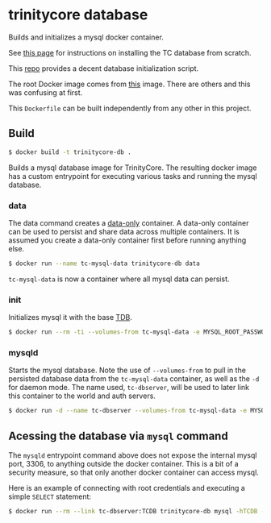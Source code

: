 # trinitycore database

Builds and initializes a mysql docker container.

See [this page](http://collab.kpsn.org/display/tc/Databases+Installation) for instructions on installing
the TC database from scratch.

This [repo](https://github.com/wblankenship/docker-TrinityCore/blob/master/build_db/build.sh) provides a
decent database initialization script.

The root Docker image comes from [this](https://registry.hub.docker.com/_/mariadb/) image. There are others
and this was confusing at first.

This `Dockerfile` can be built independently from any other in this project.

## Build

```sh
$ docker build -t trinitycore-db .
```

Builds a mysql database image for TrinityCore. The resulting docker image has a
custom entrypoint for executing various tasks and running the mysql database.

### data

The data command creates a [data-only][] container. A data-only container can
be used to persist and share data across multiple containers. It is assumed you create a data-only container first before running anything else.

```sh
$ docker run --name tc-mysql-data trinitycore-db data
```

`tc-mysql-data` is now a container where all mysql data can persist.

[data-only]: https://docs.docker.com/userguide/dockervolumes/#creating-and-mounting-a-data-volume-container

### init

Initializes mysql it with the base [TDB](http://collab.kpsn.org/display/tc/Databases+Installation).

```sh
$ docker run --rm -ti --volumes-from tc-mysql-data -e MYSQL_ROOT_PASSWORD=password trinitycore-db init
```

### mysqld

Starts the mysql database. Note the use of `--volumes-from` to pull in the persisted database data from the `tc-mysql-data` container, as well as the `-d` for daemon mode. The name used, `tc-dbserver`, will be used to later link this container to the world and auth servers.

```sh
$ docker run -d --name tc-dbserver --volumes-from tc-mysql-data -e MYSQL_ROOT_PASSWORD=password trinitycore-db mysqld
```

## Acessing the database via `mysql` command

The `mysqld` entrypoint command above does not expose the internal mysql port, 3306, to anything outside the docker container. This is a bit of a security measure, so that only another docker container can access mysql.

Here is an example of connecting with root credentials and executing a simple `SELECT` statement:

```sh
$ docker run --rm --link tc-dbserver:TCDB trinitycore-db mysql -hTCDB -uroot -ppassword -e 'select * from characters.characters;'
```

